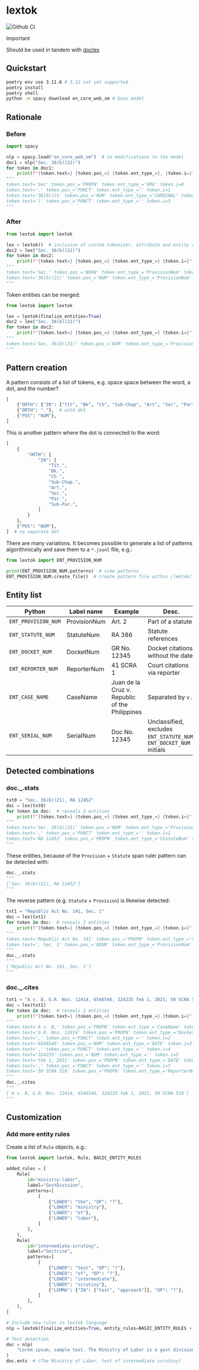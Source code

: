 # lextok

![Github CI](https://github.com/justmars/lextok/actions/workflows/main.yml/badge.svg)

> [!IMPORTANT]
> Should be used in tandem with [doclex](https://github.com/justmars/doclex)

## Quickstart

```sh
poetry env use 3.11.6 # 3.12 not yet supported
poetry install
poetry shell
python -m spacy download en_core_web_sm # base model
```

## Rationale

### Before

```py
import spacy

nlp = spacy.load("en_core_web_sm")  # no modifications to the model
doc1 = nlp("Sec. 36(b)(21)")
for token in doc1:
    print(f"{token.text=} {token.pos_=} {token.ent_type_=}, {token.i=}")
"""
token.text='Sec' token.pos_='PROPN' token.ent_type_='ORG' token.i=0
token.text='.' token.pos_='PUNCT' token.ent_type_='' token.i=1
token.text='36(b)(21' token.pos_='NUM' token.ent_type_='CARDINAL' token.i=2
token.text=')' token.pos_='PUNCT' token.ent_type_='' token.i=3
"""
```

### After

```py
from lextok import lextok

lex = lextok()  # inclusion of custom tokenizer, attribute and entity ruler
doc2 = lex("Sec. 36(b)(21)")
for token in doc2:
    print(f"{token.text=} {token.pos_=} {token.ent_type_=} {token.i=}")
"""
token.text='Sec.' token.pos_='NOUN' token.ent_type_='ProvisionNum' token.i=0
token.text='36(b)(21)' token.pos_='NUM' token.ent_type_='ProvisionNum' token.i=1
"""
```

Token entities can be merged:

```py
from lextok import lextok

lex = lextok(finalize_entities=True)
doc2 = lex("Sec. 36(b)(21)")
for token in doc2:
    print(f"{token.text=} {token.pos_=} {token.ent_type_=} {token.i=}")
"""
token.text='Sec. 36(b)(21)' token.pos_='NUM' token.ent_type_='ProvisionNum' token.i=0
"""
```

## Pattern creation

A pattern consists of a list of tokens, e.g. space space between the word, a dot, and the number?

```py
[
    {"ORTH": {"IN": ["Tit", "Bk", "Ch", "Sub-Chap", "Art", "Sec", "Par", "Sub-Par"]}},
    {"ORTH": "."},  # with dot
    {"POS": "NUM"},
]
```

This is another pattern where the dot is connected to the word:

```py
[
    {
        "ORTH": {
            "IN": [
                "Tit.",
                "Bk.",
                "Ch.",
                "Sub-Chap.",
                "Art.",
                "Sec.",
                "Par.",
                "Sub-Par.",
            ]
        }
    },
    {"POS": "NUM"},
]  # no separate dot
```

There are many variations. It becomes possible to generate a list of patterns algorithmically and save them to a `*.jsonl` file, e.g.:

```py
from lextok import ENT_PROVISION_NUM

print(ENT_PROVISION_NUM.patterns)  # view patterns
ENT_PROVISION_NUM.create_file()  # create pattern file within /lektok/
```

## Entity list

Python | Label name | Example | Desc.
-- | -- | -- | --
`ENT_PROVISION_NUM`| ProvisionNum | Art. 2 | Part of a statute
`ENT_STATUTE_NUM`| StatuteNum | RA 386 | Statute references
`ENT_DOCKET_NUM`| DocketNum | GR No. 12345 | Docket citations, without the date
`ENT_REPORTER_NUM`| ReporterNum | 41 SCRA 1 | Court citations via reporter
`ENT_CASE_NAME`| CaseName | Juan de la Cruz v. Republic of the Philippines | Separated by `v.`
`ENT_SERIAL_NUM`| SerialNum | Doc No. 12345 | Unclassified, excludes `ENT_STATUTE_NUM`, `ENT_DOCKET_NUM` initials

## Detected combinations

### doc._.stats

```py
txt0 = "Sec. 36(b)(21), RA 12452"
doc = lex(txt0)
for token in doc:  # reveals 2 entities
    print(f"{token.text=} {token.pos_=} {token.ent_type_=} {token.i=}")
"""
token.text='Sec. 36(b)(21)' token.pos_='NUM' token.ent_type_='ProvisionNum' token.i=0
token.text=',' token.pos_='PUNCT' token.ent_type_='' token.i=1
token.text='RA 12452' token.pos_='PROPN' token.ent_type_='StatuteNum' token.i=2
"""
```

These entities, because of the `Provision` + `Statute` span ruler pattern can be detected with:

```py
doc._.stats
"""
['Sec. 36(b)(21), RA 12452']
"""
```

The reverse pattern (e.g. `Statute` + `Provision`) is likewise detected:

```py
txt1 = "Republic Act No. 141, Sec. 1"
doc = lex(txt1)
for token in doc:  # reveals 2 entities
    print(f"{token.text=} {token.pos_=} {token.ent_type_=} {token.i=}")
"""
token.text='Republic Act No. 141' token.pos_='PROPN' token.ent_type_='StatuteNum' token.i=0
token.text=', Sec. 1' token.pos_='NOUN' token.ent_type_='ProvisionNum' token.i=1
"""
doc._.stats
"""
['Republic Act No. 141, Sec. 1']
"""
```

### doc._.cites

```py
txt1 = "A v. B, G.R. Nos. 12414, 6546546, 324235 feb 1, 2021, 50 SCRA 510"
doc = lex(txt1)
for token in doc:  # reveals 2 entities
    print(f"{token.text=} {token.pos_=} {token.ent_type_=} {token.i=}")
"""
token.text='A v. B,' token.pos_='PROPN' token.ent_type_='CaseName' token.i=0
token.text='G.R. Nos. 12414' token.pos_='PROPN' token.ent_type_='DocketNum' token.i=1
token.text=',' token.pos_='PUNCT' token.ent_type_='' token.i=2
token.text='6546546' token.pos_='NUM' token.ent_type_='DATE' token.i=3
token.text=',' token.pos_='PUNCT' token.ent_type_='' token.i=4
token.text='324235' token.pos_='NUM' token.ent_type_='' token.i=5
token.text='feb 1, 2021' token.pos_='PROPN' token.ent_type_='DATE' token.i=6
token.text=',' token.pos_='PUNCT' token.ent_type_='' token.i=7
token.text='50 SCRA 510' token.pos_='PROPN' token.ent_type_='ReporterNum' token.i=8
"""
doc._.cites
"""
['A v. B, G.R. Nos. 12414, 6546546, 324235 feb 1, 2021, 50 SCRA 510']
"""
```

## Customization

### Add more entity rules

Create a list of `Rule` objects, e.g.:

```py
from lextok import lextok, Rule, BASIC_ENTITY_RULES

added_rules = [
    Rule(
        id="ministry-labor",
        label="GovtDivision",
        patterns=[
            [
                {"LOWER": "the", "OP": "?"},
                {"LOWER": "ministry"},
                {"LOWER": "of"},
                {"LOWER": "labor"},
            ]
        ],
    ),
    Rule(
        id="intermediate-scrutiny",
        label="Doctrine",
        patterns=[
            [
                {"LOWER": "test", "OP": "?"},
                {"LOWER": "of", "OP": "?"},
                {"LOWER": "intermediate"},
                {"LOWER": "scrutiny"},
                {"LEMMA": {"IN": ["test", "approach"]}, "OP": "?"},
            ]
        ],
    ),
]

# Include new rules in lextok language
nlp = lextok(finalize_entities=True, entity_rules=BASIC_ENTITY_RULES + added_rules)

# Test detection
doc = nlp(
    "Lorem ipsum, sample text. The Ministry of Labor is a govt division. Hello world. The test of intermediate scrutiny is a constitutional law concept."
)
doc.ents  # (The Ministry of Labor, test of intermediate scrutiny)
```
